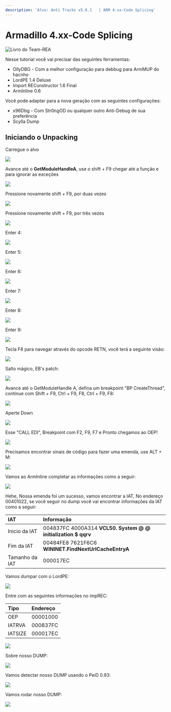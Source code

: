 ```yaml
---
description: 'Alvo: Anti Tracks v5.6.1   | ARM 4.xx-Code Splicing'
---
```


# Armadillo 4.xx-Code Splicing

![Livro do Team-REA](../.gitbook/assets/capturar.png)

Nesse tutorial você vai precisar das seguintes ferramentas:

* OllyDBG - Com a melhor configuração para debbug para ArmMUP do hacnho
* LordPE 1.4 Deluxe
* Import REConstructor 1.6 Final
* ArmInline 0.6

Você pode adaptar para a nova geração com as seguintes configurações:

* x96Dbg - Com Str0ngOD ou qualquer outro Anti-Debug de sua preferência
* Scylla Dump

## **Iniciando o Unpacking**

Carregue o alvo

![](../.gitbook/assets/2.png)

Avance até o **GetModuleHandleA**, use o shift + F9 chegar até a função e para ignorar as exceções

![](../.gitbook/assets/3.png)

Pressione novamente shift + F9, por duas vezes

![](../.gitbook/assets/4.png)

Pressione novamente shift + F9, por três vezes

![](../.gitbook/assets/5.png)

Enter 4:

![](../.gitbook/assets/6.png)

Enter 5:

![](../.gitbook/assets/8.png)

Enter 6:

![](../.gitbook/assets/9.png)

Enter 7:

![](../.gitbook/assets/10.png)

Enter 8:

![](../.gitbook/assets/11.png)

Enter 9:

![](../.gitbook/assets/12.png)

Tecla F8 para navegar através do opcode RETN, você terá a seguinte visão:

![](../.gitbook/assets/13.png)

Salto mágico, EB's patch:

![](../.gitbook/assets/14.png)

Avance até o GetModuleHandle A, defina um breakpoint "BP CreateThread", continue com Shift + F9, Ctrl + F9, F8, Ctrl + F9, F8:

![](../.gitbook/assets/15.png)

Aperte Down

![](../.gitbook/assets/16.png)

Esse "CALL EDI", Breakpoint com F2, F9, F7 e Pronto chegamos ao OEP!

![](../.gitbook/assets/17.png)

Precisamos encontrar sinais de código para fazer uma emenda, use ALT + M:

![](../.gitbook/assets/18.png)

Vamos ao ArmInline completar as informações como a seguir:

![](../.gitbook/assets/19.png)

Hehe, Nossa emenda foi um sucesso, vamos encontrar a IAT, No endereço 00401022, se você  seguir no dump você vai encontrar informações da IAT como a seguir:

| IAT | Informação |
| :--- | :--- |
| Inicio da IAT | 004837FC 4000A314 **VCL50. System @ @ initialization $ qqrv** |
| Fim da IAT | 00484FE8 7621F6C6 **WININET.FindNextUrlCacheEntryA** |
| Tamanho da IAT | 000017EC |

Vamos dumpar com o LordPE:

![](../.gitbook/assets/20.png)

Entre com as seguintes informações no impREC:

| Tipo | Endereço |
| :--- | :--- |
| OEP | 00001000 |
| IATRVA | 000837FC |
| IATSIZE | 000017EC |

![](../.gitbook/assets/21.png)

Sobre nosso DUMP:

![](../.gitbook/assets/22.png)

Vamos detectar nosso DUMP usando o PeiD 0.93:

![](../.gitbook/assets/23.png)

Vamos rodar nosso DUMP:

![](../.gitbook/assets/24.png)

